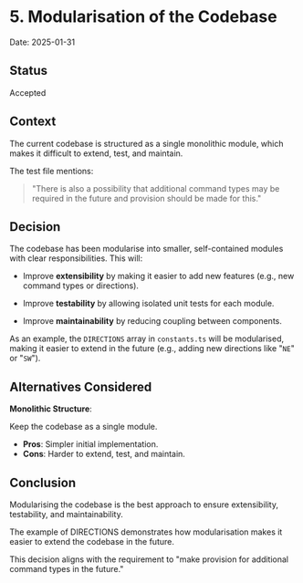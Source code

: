 # 5. Modularisation of the Codebase

Date: 2025-01-31

## Status

Accepted

## Context

The current codebase is structured as a single monolithic module, which makes it difficult to extend, test, and maintain.

The test file mentions:

> "There is also a possibility that additional command types may be required in the future and provision should be made for this."

## Decision

The codebase has been modularise into smaller, self-contained modules with clear responsibilities. This will:

- Improve **extensibility** by making it easier to add new features (e.g., new command types or directions).

- Improve **testability** by allowing isolated unit tests for each module.

- Improve **maintainability** by reducing coupling between components.

As an example, the `DIRECTIONS` array in `constants.ts` will be modularised, making it easier to extend in the future (e.g., adding new directions like "`NE`" or "`SW`").

## Alternatives Considered

**Monolithic Structure**:

Keep the codebase as a single module.

- **Pros**: Simpler initial implementation.
- **Cons**: Harder to extend, test, and maintain.

## Conclusion

Modularising the codebase is the best approach to ensure extensibility, testability, and maintainability.

The example of DIRECTIONS demonstrates how modularisation makes it easier to extend the codebase in the future.

This decision aligns with the requirement to "make provision for additional command types in the future."

